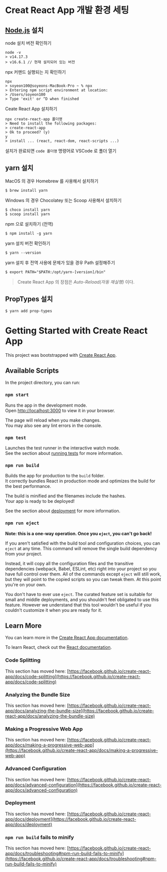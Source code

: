 # Creat React App 개발 환경 세팅

## [Node.js](https://nodejs.org/ko/) 설치

node 설치 버전 확인하기
```shell
node -v
> v14.17.3
> v16.6.1 // 현재 설치되어 있는 버전
```
npx 커맨드 실행되는 지 확인하기
```shell
npx
> soyeon100@soyeons-MacBook-Pro ~ % npx
> Entering npm script environment at location:
> /Users/soyeon100
> Type 'exit' or ^D when finished
```
Ceate React App 설치하기  

```shell
npx create-react-app 폴더명
> Need to install the following packages:
> create-react-app
> Ok to proceed? (y)
y
> install ... (react, react-dom, react-scripts ...)
```
설치가 완료되면 ```code 폴더명``` 명령어로 VSCode 로 폴더 열기

## yarn 설치
MacOS 의 경우 Homebrew 를 사용해서 설치하기
```shell
$ brew install yarn
```
Windows 의 경우 Chocolatey 또는 Scoop 사용해서 설치하기
```shell
$ choco install yarn
$ scoop install yarn
```
npm 으로 설치하기 (전역) 
```shell
$ npm install -g yarn
```

yarn 설치 버전 확인하기
```shell
$ yarn --version
```

yarn 설치 후 전역 사용에 문제가 있을 경우 Path 설정해주기
```shell
$ export PATH="$PATH:/opt/yarn-[version]/bin"
```

> Create React App 의 장점은 *Auto-Reload(자동 재실행)* 이다.

## PropTypes 설치
```shell
$ yarn add prop-types
```




# Getting Started with Create React App

This project was bootstrapped with [Create React App](https://github.com/facebook/create-react-app).

## Available Scripts

In the project directory, you can run:

### `npm start`

Runs the app in the development mode.\
Open [http://localhost:3000](http://localhost:3000) to view it in your browser.

The page will reload when you make changes.\
You may also see any lint errors in the console.

### `npm test`

Launches the test runner in the interactive watch mode.\
See the section about [running tests](https://facebook.github.io/create-react-app/docs/running-tests) for more information.

### `npm run build`

Builds the app for production to the `build` folder.\
It correctly bundles React in production mode and optimizes the build for the best performance.

The build is minified and the filenames include the hashes.\
Your app is ready to be deployed!

See the section about [deployment](https://facebook.github.io/create-react-app/docs/deployment) for more information.

### `npm run eject`

**Note: this is a one-way operation. Once you `eject`, you can't go back!**

If you aren't satisfied with the build tool and configuration choices, you can `eject` at any time. This command will remove the single build dependency from your project.

Instead, it will copy all the configuration files and the transitive dependencies (webpack, Babel, ESLint, etc) right into your project so you have full control over them. All of the commands except `eject` will still work, but they will point to the copied scripts so you can tweak them. At this point you're on your own.

You don't have to ever use `eject`. The curated feature set is suitable for small and middle deployments, and you shouldn't feel obligated to use this feature. However we understand that this tool wouldn't be useful if you couldn't customize it when you are ready for it.

## Learn More

You can learn more in the [Create React App documentation](https://facebook.github.io/create-react-app/docs/getting-started).

To learn React, check out the [React documentation](https://reactjs.org/).

### Code Splitting

This section has moved here: [https://facebook.github.io/create-react-app/docs/code-splitting](https://facebook.github.io/create-react-app/docs/code-splitting)

### Analyzing the Bundle Size

This section has moved here: [https://facebook.github.io/create-react-app/docs/analyzing-the-bundle-size](https://facebook.github.io/create-react-app/docs/analyzing-the-bundle-size)

### Making a Progressive Web App

This section has moved here: [https://facebook.github.io/create-react-app/docs/making-a-progressive-web-app](https://facebook.github.io/create-react-app/docs/making-a-progressive-web-app)

### Advanced Configuration

This section has moved here: [https://facebook.github.io/create-react-app/docs/advanced-configuration](https://facebook.github.io/create-react-app/docs/advanced-configuration)

### Deployment

This section has moved here: [https://facebook.github.io/create-react-app/docs/deployment](https://facebook.github.io/create-react-app/docs/deployment)

### `npm run build` fails to minify

This section has moved here: [https://facebook.github.io/create-react-app/docs/troubleshooting#npm-run-build-fails-to-minify](https://facebook.github.io/create-react-app/docs/troubleshooting#npm-run-build-fails-to-minify)
